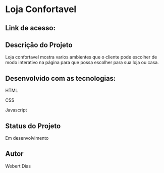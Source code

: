 <h1>Loja Confortavel</h1>


<h2>Link de acesso:</h2>

<h2>Descrição do Projeto</h2>

<p> Loja confortavel mostra varios ambientes que o cliente pode escolher de modo interativo na página para que possa escolher para sua loja ou casa.</p>

<h2> Desenvolvido com as tecnologias:</h2>
<p>HTML</p>
<p>CSS</p>
<p>Javascript</p>

<h2>Status do Projeto</h2>
<p>Em desenvolvimento</p>

<h2>Autor</h2>
<p>Webert Dias</p>


